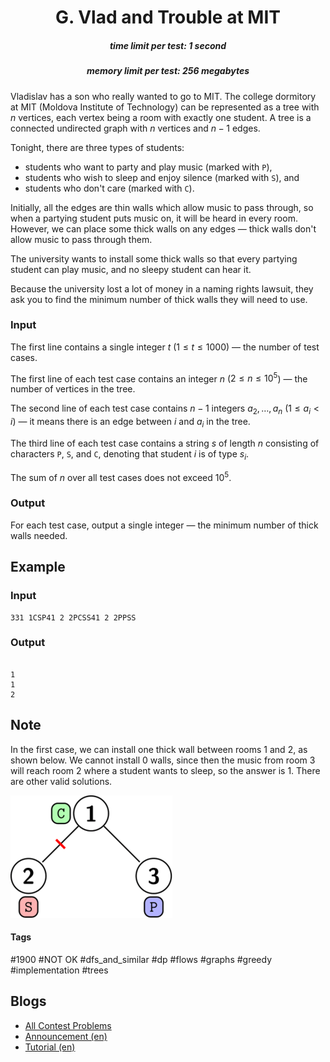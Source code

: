 <h1 style='text-align: center;'> G. Vlad and Trouble at MIT</h1>

<h5 style='text-align: center;'>time limit per test: 1 second</h5>
<h5 style='text-align: center;'>memory limit per test: 256 megabytes</h5>

Vladislav has a son who really wanted to go to MIT. The college dormitory at MIT (Moldova Institute of Technology) can be represented as a tree with $n$ vertices, each vertex being a room with exactly one student. A tree is a connected undirected graph with $n$ vertices and $n-1$ edges.

Tonight, there are three types of students: 

* students who want to party and play music (marked with $\texttt{P}$),
* students who wish to sleep and enjoy silence (marked with $\texttt{S}$), and
* students who don't care (marked with $\texttt{C}$).

Initially, all the edges are thin walls which allow music to pass through, so when a partying student puts music on, it will be heard in every room. However, we can place some thick walls on any edges — thick walls don't allow music to pass through them.

The university wants to install some thick walls so that every partying student can play music, and no sleepy student can hear it.

Because the university lost a lot of money in a naming rights lawsuit, they ask you to find the minimum number of thick walls they will need to use.

### Input

The first line contains a single integer $t$ ($1 \leq t \leq 1000$) — the number of test cases.

The first line of each test case contains an integer $n$ ($2 \leq n \leq 10^5$) — the number of vertices in the tree.

The second line of each test case contains $n-1$ integers $a_2, \dots , a_n$ ($1 \leq a_i < i$) — it means there is an edge between $i$ and $a_i$ in the tree.

The third line of each test case contains a string $s$ of length $n$ consisting of characters $\texttt{P}$, $\texttt{S}$, and $\texttt{C}$, denoting that student $i$ is of type $s_i$.

The sum of $n$ over all test cases does not exceed $10^5$.

### Output

For each test case, output a single integer — the minimum number of thick walls needed.

## Example

### Input


```text
331 1CSP41 2 2PCSS41 2 2PPSS
```
### Output

```text

1
1
2

```
## Note

In the first case, we can install one thick wall between rooms $1$ and $2$, as shown below. We cannot install $0$ walls, since then the music from room 3 will reach room 2 where a student wants to sleep, so the answer is $1$. There are other valid solutions. 

 ![](images/dd95ae6db9bb1e2400ed6935293bc2634dc81aa8.png) 

#### Tags 

#1900 #NOT OK #dfs_and_similar #dp #flows #graphs #greedy #implementation #trees 

## Blogs
- [All Contest Problems](../Codeforces_Round_928_(Div._4).md)
- [Announcement (en)](../blogs/Announcement_(en).md)
- [Tutorial (en)](../blogs/Tutorial_(en).md)
